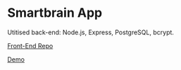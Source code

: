 # Smartbrain App

Utitised back-end: Node.js, Express, PostgreSQL, bcrypt.

[Front-End Repo](https://github.com/Carlscc/smartbrain-front-end)

[Demo](https://smart-brain-app-demo.herokuapp.com/)
